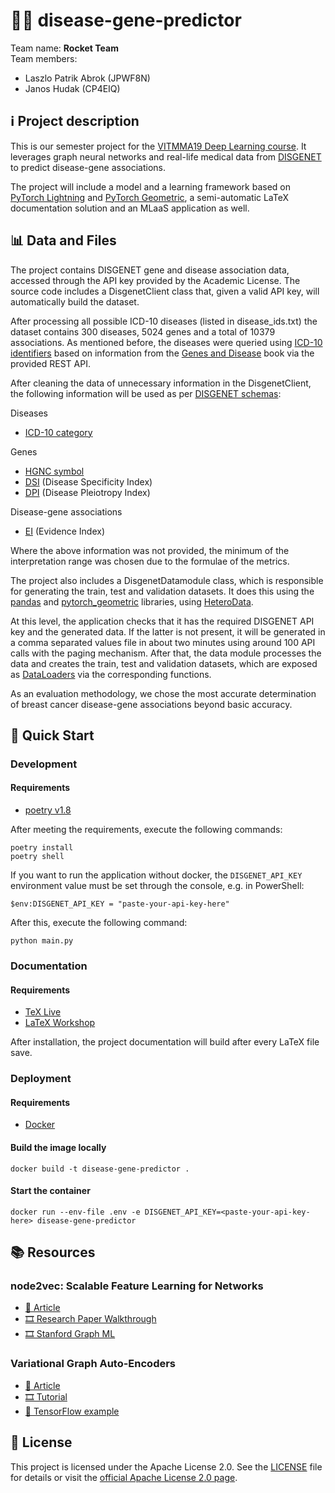 # 🧬🤖 disease-gene-predictor

Team name: __Rocket Team__  
Team members:

- Laszlo Patrik Abrok (JPWF8N)
- Janos Hudak (CP4EIQ)

## ℹ️ Project description

This is our semester project for the [VITMMA19 Deep Learning course](https://www.tmit.bme.hu/vitmma19). It leverages graph neural networks and real-life medical data from [DISGENET](https://disgenet.com/) to predict disease-gene associations.

The project will include a model and a learning framework based on [PyTorch Lightning](https://lightning.ai/docs/pytorch/stable/) and [PyTorch Geometric](https://pytorch-geometric.readthedocs.io/en/latest/), a semi-automatic LaTeX documentation solution and an MLaaS application as well.  

## 📊 Data and Files

The project contains DISGENET gene and disease association data, accessed through the API key provided by the Academic License. The source code includes a DisgenetClient class that, given a valid API key, will automatically build the dataset.

After processing all possible ICD-10 diseases (listed in disease_ids.txt) the dataset contains 300 diseases, 5024 genes and a total of 10379 associations. As mentioned before, the diseases were queried using [ICD-10 identifiers](https://icd.who.int/browse10/2019/en) based on information from the [Genes and Disease](https://www.ncbi.nlm.nih.gov/books/NBK22183/) book via the provided REST API.

After cleaning the data of unnecessary information in the DisgenetClient, the following information will be used as per [DISGENET schemas](https://disgenet.com/About#schema):

Diseases

- [ICD-10 category](https://icd.who.int/browse10/2019/en)

Genes

- [HGNC symbol](https://www.genenames.org/)
- [DSI](https://disgenet.com/About#metrics) (Disease Specificity Index)
- [DPI](https://disgenet.com/About#metrics) (Disease Pleiotropy Index)

Disease-gene associations

- [EI](https://disgenet.com/About#metrics) (Evidence Index)

Where the above information was not provided, the minimum of the interpretation range was chosen due to the formulae of the metrics.

The project also includes a DisgenetDatamodule class, which is responsible for generating the train, test and validation datasets. It does this using the [pandas](https://pandas.pydata.org/) and [pytorch_geometric](https://pytorch-geometric.readthedocs.io/en/latest/index.html) libraries, using [HeteroData](https://pytorch-geometric.readthedocs.io/en/latest/generated/torch_geometric.data.HeteroData.html?highlight=heterodata#torch_geometric.data.HeteroData).

At this level, the application checks that it has the required DISGENET API key and the generated data. If the latter is not present, it will be generated in a comma separated values file in about two minutes using around 100 API calls with the paging mechanism. After that, the data module processes the data and creates the train, test and validation datasets, which are exposed as [DataLoaders](https://pytorch.org/docs/stable/data.html#torch.utils.data.DataLoader) via the corresponding functions.

As an evaluation methodology, we chose the most accurate determination of breast cancer disease-gene associations beyond basic accuracy.

## 🚀 Quick Start

### Development

#### Requirements

- [poetry v1.8](https://python-poetry.org/)

After meeting the requirements, execute the following commands:

```
poetry install
poetry shell
```

If you want to run the application without docker, the `DISGENET_API_KEY` environment value must be set through the console, e.g. in PowerShell:

```
$env:DISGENET_API_KEY = "paste-your-api-key-here"
```

After this, execute the following command:

```
python main.py
```

### Documentation

#### Requirements

- [TeX Live](https://www.tug.org/texlive/)  
- [LaTeX Workshop](https://marketplace.visualstudio.com/items?itemName=James-Yu.latex-workshop)

After installation, the project documentation will build after every LaTeX file save.

### Deployment

#### Requirements

- [Docker](https://www.docker.com/)

#### Build the image locally  

```
docker build -t disease-gene-predictor .
```

#### Start the container  

```
docker run --env-file .env -e DISGENET_API_KEY=<paste-your-api-key-here> disease-gene-predictor
```

## 📚 Resources

### node2vec: Scalable Feature Learning for Networks

- [📒 Article](https://arxiv.org/pdf/1607.00653)
- [🎞️ Research Paper Walkthrough](https://www.youtube.com/watch?v=LpwGZG5j_q0)
- [🎞️ Stanford Graph ML](https://youtu.be/Xv0wRy66Big?si=lA87djJRxRTvdpPv&t=1049)

### Variational Graph Auto-Encoders

- [📒 Article](https://arxiv.org/pdf/1611.07308)
- [🎞️ Tutorial](https://www.youtube.com/watch?v=hZkLu2OaHD0)
- [🤖 TensorFlow example](https://github.com/tkipf/gae)

## 📜 License

This project is licensed under the Apache License 2.0. See the [LICENSE](LICENSE) file for details or visit the [official Apache License 2.0 page](http://www.apache.org/licenses/LICENSE-2.0).
